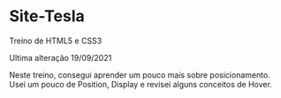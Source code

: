 # Site-Tesla
Treino de HTML5 e CSS3

Ultima alteração 19/09/2021

Neste treino, consegui aprender um pouco mais sobre posicionamento. 
Usei um pouco de Position, Display e revisei alguns conceitos de Hover.
